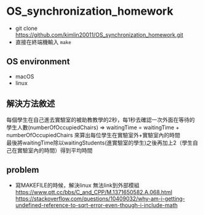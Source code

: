 # OS_synchronization_homework

* git clone https://github.com/kimlin20011/OS_synchronization_homework.git
* 直接在終端機輸入 `make `


## OS environment
* macOS
* linux

## 解決方法敘述
每個學生在自己進去實驗室的被助教教學的2秒，每1秒去確認一次外面在等待的學生人數(numberOfOccupiedChairs)
=> waitingTime = waitingTime + numberOfOccupiedChairs
來算出每位學生在實驗室外+實驗室內的時間  
最後將waitingTime除以waitingStudents(進實驗室的學生)之後再加上2（學生自己在實驗室內的時間）得到平均時間

## problem
* 寫MAKEFILE的時候，解決linux 無法link到外部模組 https://www.ptt.cc/bbs/C_and_CPP/M.1371650582.A.068.html https://stackoverflow.com/questions/10409032/why-am-i-getting-undefined-reference-to-sqrt-error-even-though-i-include-math
